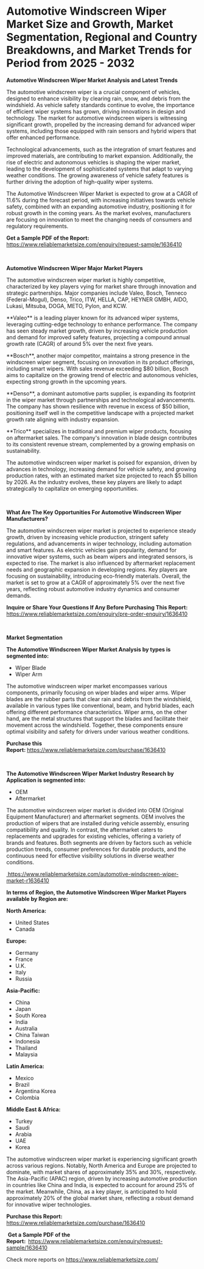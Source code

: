 <p><h1>Automotive Windscreen Wiper Market Size and Growth, Market Segmentation, Regional and Country Breakdowns, and Market Trends for Period from 2025 -  2032</h1></p><p><strong>Automotive Windscreen Wiper Market Analysis and Latest Trends</strong></p>
<p><p>The automotive windscreen wiper is a crucial component of vehicles, designed to enhance visibility by clearing rain, snow, and debris from the windshield. As vehicle safety standards continue to evolve, the importance of efficient wiper systems has grown, driving innovations in design and technology. The market for automotive windscreen wipers is witnessing significant growth, propelled by the increasing demand for advanced wiper systems, including those equipped with rain sensors and hybrid wipers that offer enhanced performance.</p><p>Technological advancements, such as the integration of smart features and improved materials, are contributing to market expansion. Additionally, the rise of electric and autonomous vehicles is shaping the wiper market, leading to the development of sophisticated systems that adapt to varying weather conditions. The growing awareness of vehicle safety features is further driving the adoption of high-quality wiper systems. </p><p>The Automotive Windscreen Wiper Market is expected to grow at a CAGR of 11.6% during the forecast period, with increasing initiatives towards vehicle safety, combined with an expanding automotive industry, positioning it for robust growth in the coming years. As the market evolves, manufacturers are focusing on innovation to meet the changing needs of consumers and regulatory requirements.</p></p>
<p><strong>Get a Sample PDF of the Report:&nbsp;</strong> <a href="https://www.reliablemarketsize.com/enquiry/request-sample/1636410?utm_campaign=2740&utm_medium=2&utm_source=Github&utm_content=ia&utm_term=23032025&utm_id=automotive-windscreen-wiper">https://www.reliablemarketsize.com/enquiry/request-sample/1636410</a></p>
<p>&nbsp;</p>
<p><strong>Automotive Windscreen Wiper Major Market Players</strong></p>
<p><p>The automotive windscreen wiper market is highly competitive, characterized by key players vying for market share through innovation and strategic partnerships. Major companies include Valeo, Bosch, Tenneco (Federal-Mogul), Denso, Trico, ITW, HELLA, CAP, HEYNER GMBH, AIDO, Lukasi, Mitsuba, DOGA, METO, Pylon, and KCW. </p><p>**Valeo** is a leading player known for its advanced wiper systems, leveraging cutting-edge technology to enhance performance. The company has seen steady market growth, driven by increasing vehicle production and demand for improved safety features, projecting a compound annual growth rate (CAGR) of around 5% over the next five years. </p><p>**Bosch**, another major competitor, maintains a strong presence in the windscreen wiper segment, focusing on innovation in its product offerings, including smart wipers. With sales revenue exceeding $80 billion, Bosch aims to capitalize on the growing trend of electric and autonomous vehicles, expecting strong growth in the upcoming years.</p><p>**Denso**, a dominant automotive parts supplier, is expanding its footprint in the wiper market through partnerships and technological advancements. The company has shown resilience with revenue in excess of $50 billion, positioning itself well in the competitive landscape with a projected market growth rate aligning with industry expansion.</p><p>**Trico** specializes in traditional and premium wiper products, focusing on aftermarket sales. The company's innovation in blade design contributes to its consistent revenue stream, complemented by a growing emphasis on sustainability.</p><p>The automotive windscreen wiper market is poised for expansion, driven by advances in technology, increasing demand for vehicle safety, and growing production rates, with an estimated market size projected to reach $5 billion by 2026. As the industry evolves, these key players are likely to adapt strategically to capitalize on emerging opportunities.</p></p>
<p>&nbsp;</p>
<p><strong>What Are The Key Opportunities For Automotive Windscreen Wiper Manufacturers?</strong></p>
<p><p>The automotive windscreen wiper market is projected to experience steady growth, driven by increasing vehicle production, stringent safety regulations, and advancements in wiper technology, including automation and smart features. As electric vehicles gain popularity, demand for innovative wiper systems, such as beam wipers and integrated sensors, is expected to rise. The market is also influenced by aftermarket replacement needs and geographic expansion in developing regions. Key players are focusing on sustainability, introducing eco-friendly materials. Overall, the market is set to grow at a CAGR of approximately 5% over the next five years, reflecting robust automotive industry dynamics and consumer demands.</p></p>
<p><strong>Inquire or Share Your Questions If Any Before Purchasing This Report:</strong> <a href="https://www.reliablemarketsize.com/enquiry/pre-order-enquiry/1636410?utm_campaign=2740&utm_medium=2&utm_source=Github&utm_content=ia&utm_term=23032025&utm_id=automotive-windscreen-wiper">https://www.reliablemarketsize.com/enquiry/pre-order-enquiry/1636410</a></p>
<p>&nbsp;</p>
<p><strong>Market Segmentation</strong></p>
<p><strong>The Automotive Windscreen Wiper Market Analysis by types is segmented into:</strong></p>
<p><ul><li>Wiper Blade</li><li>Wiper Arm</li></ul></p>
<p><p>The automotive windscreen wiper market encompasses various components, primarily focusing on wiper blades and wiper arms. Wiper blades are the rubber parts that clear rain and debris from the windshield, available in various types like conventional, beam, and hybrid blades, each offering different performance characteristics. Wiper arms, on the other hand, are the metal structures that support the blades and facilitate their movement across the windshield. Together, these components ensure optimal visibility and safety for drivers under various weather conditions.</p></p>
<p><strong>Purchase this Report:&nbsp;</strong><a href="https://www.reliablemarketsize.com/purchase/1636410?utm_campaign=2740&utm_medium=2&utm_source=Github&utm_content=ia&utm_term=23032025&utm_id=automotive-windscreen-wiper">https://www.reliablemarketsize.com/purchase/1636410</a></p>
<p>&nbsp;</p>
<p><strong>The Automotive Windscreen Wiper Market Industry Research by Application is segmented into:</strong></p>
<p><ul><li>OEM</li><li>Aftermarket</li></ul></p>
<p><p>The automotive windscreen wiper market is divided into OEM (Original Equipment Manufacturer) and aftermarket segments. OEM involves the production of wipers that are installed during vehicle assembly, ensuring compatibility and quality. In contrast, the aftermarket caters to replacements and upgrades for existing vehicles, offering a variety of brands and features. Both segments are driven by factors such as vehicle production trends, consumer preferences for durable products, and the continuous need for effective visibility solutions in diverse weather conditions.</p></p>
<p><a href="https://www.reliablemarketsize.com/automotive-windscreen-wiper-market-r1636410?utm_campaign=2740&utm_medium=2&utm_source=Github&utm_content=ia&utm_term=23032025&utm_id=automotive-windscreen-wiper">&nbsp;https://www.reliablemarketsize.com/automotive-windscreen-wiper-market-r1636410</a></p>
<p><strong>In terms of Region, the Automotive Windscreen Wiper Market Players available by Region are:</strong></p>
<p>
    <p> <strong> North America: </strong>
        <ul>
            <li>United States</li>
            <li>Canada</li>
        </ul>
        </p> 
    <p> <strong> Europe: </strong>
        <ul>
            <li>Germany</li>
            <li>France</li>
            <li>U.K.</li>
            <li>Italy</li>
            <li>Russia</li>
        </ul>
        </p> 
    <p> <strong> Asia-Pacific: </strong>
        <ul>
            <li>China</li>
            <li>Japan</li>
            <li>South Korea</li>
            <li>India</li>
            <li>Australia</li>
            <li>China Taiwan</li>
            <li>Indonesia</li>
            <li>Thailand</li>
            <li>Malaysia</li>
        </ul>
        </p> 
    <p> <strong> Latin America: </strong>
        <ul>
            <li>Mexico</li>
            <li>Brazil</li>
            <li>Argentina Korea</li>
            <li>Colombia</li>
        </ul>
        </p> 
    <p> <strong> Middle East & Africa: </strong>
        <ul>
            <li>Turkey</li>
            <li>Saudi</li>
            <li>Arabia</li>
            <li>UAE</li>
            <li>Korea</li>
        </ul>
    </p>
    </p>
<p><p>The automotive windscreen wiper market is experiencing significant growth across various regions. Notably, North America and Europe are projected to dominate, with market shares of approximately 35% and 30%, respectively. The Asia-Pacific (APAC) region, driven by increasing automotive production in countries like China and India, is expected to account for around 25% of the market. Meanwhile, China, as a key player, is anticipated to hold approximately 20% of the global market share, reflecting a robust demand for innovative wiper technologies.</p></p>
<p><strong>Purchase this Report: </strong><a href="https://www.reliablemarketsize.com/purchase/1636410?utm_campaign=2740&utm_medium=2&utm_source=Github&utm_content=ia&utm_term=23032025&utm_id=automotive-windscreen-wiper">https://www.reliablemarketsize.com/purchase/1636410</a></p>
<p>&nbsp;<strong>Get a Sample PDF of the Report:&nbsp;&nbsp;</strong><a href="https://www.reliablemarketsize.com/enquiry/request-sample/1636410?utm_campaign=2740&utm_medium=2&utm_source=Github&utm_content=ia&utm_term=23032025&utm_id=automotive-windscreen-wiper">https://www.reliablemarketsize.com/enquiry/request-sample/1636410</a></p>
<p><strong></strong></p>
<p>Check more reports on <a href="https://www.reliablemarketsize.com/?utm_campaign=2740&utm_medium=2&utm_source=Github&utm_content=ia&utm_term=23032025&utm_id=automotive-windscreen-wiper">https://www.reliablemarketsize.com/</a></p>